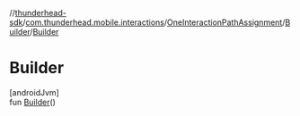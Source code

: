 //[thunderhead-sdk](../../../../index.md)/[com.thunderhead.mobile.interactions](../../index.md)/[OneInteractionPathAssignment](../index.md)/[Builder](index.md)/[Builder](-builder.md)

# Builder

[androidJvm]\
fun [Builder](-builder.md)()
